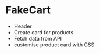 # FakeCart

- Header
- Create card for products
- Fetch data from API
- customise product card with CSS
  
